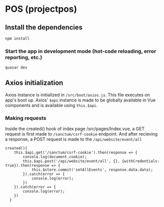 # POS (projectpos)

## Install the dependencies
```bash
npm install
```

### Start the app in development mode (hot-code reloading, error reporting, etc.)
```bash
quasar dev
```

## Axios initialization
Axios instance is initialized in `/src/boot/axios.js`. This file executes on app's boot up. Axios' `$api` instance is made to be globally available in Vue components and is available using `this.$api`.

### Making requests
Inside the created() hook of index page /src/pages/Index.vue, a GET request is first made to `/sanctum/csrf-cookie` endpoint. And after recieving a response, a POST request is made to the  `/api/website/event/all` 

```
created(){
    this.$api.get('/sanctum/csrf-cookie').then(response => {
        console.log(document.cookie);
        this.$api.post('/api/website/event/all', {}, {withCredentials: true}).then(response => {
            this.$store.commit('setAllEvents', response.data.data);
        }).catch(error => {
            console.log(error);
        })
    }).catch(error => {
        console.log(error);
    })
  }
```
